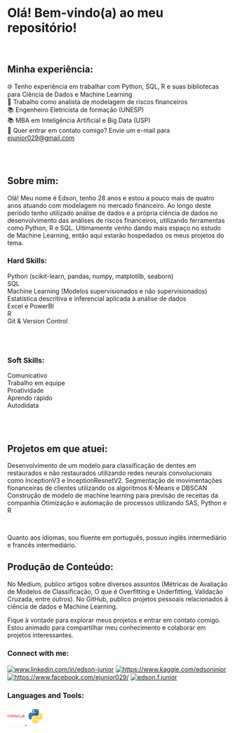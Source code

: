 # Olá! Bem-vindo(a) ao meu repositório!

<br>

## Minha experiência:

🌐 Tenho experiência em trabalhar com Python, SQL, R e suas bibliotecas para Ciência de Dados e Machine Learning<br>
🎲 Trabalho como analista de modelagem de riscos financeiros <br>
📚 Engenheiro Eletricista de formação (UNESP) <br>
📚 MBA em Inteligência Artificial e Big Data (USP) <br>
📧 Quer entrar em contato comigo? Envie um e-mail para ejunior029@gmail.com <br>
<br>

<br>

## Sobre mim:

Olá! Meu nome é Edson, tenho 28 anos e estou a pouco mais de quatro anos atuando com modelagem no mercado financeiro. Ao longo deste período tenho utilizado análise de dados e a própria ciência de dados no desenvolvimento das análises de riscos financeiros, utilizando ferramentas como Python, R e SQL. Ultimamente venho dando mais espaço no estudo de Machine Learning, então aqui estarão hospedados os meus projetos do tema. <br>

### Hard Skills:

Python (scikit-learn, pandas, numpy, matplotlib, seaborn)  
SQL  
Machine Learning (Modelos supervisionados e não supervisionados)  
Estatística descritiva e inferencial aplicada à análise de dados  
Excel e PowerBI  
R  
Git & Version Control  
<br> 

<br>

### Soft Skills:

Comunicativo  
Trabalho em equipe  
Proatividade  
Aprendo rápido  
Autodidata  
<br>

<br>

## Projetos em que atuei:

Desenvolvimento de um modelo para classificação de dentes em restaurados e não restaurados utilizando redes neurais convolucionais como InceptionV3 e InceptionResnetV2. 
Segmentação de movimentações fionanceiras de clientes utilizando os algoritmos K-Means e DBSCAN
Construção de modelo de machine learning para previsão de receitas da companhia
Otimização e automação de processos utilizando SAS, Python e R
<br>

<br>

Quanto aos idiomas, sou fluente em português, possuo inglês intermediário e francês intermediário.

## Produção de Conteúdo:

No Medium, publico artigos sobre diversos assuntos (Métricas de Avaliação de Modelos de Classificação, O que é Overfitting e Underfitting, Validação Cruzada, entre outros).
No GitHub, publico projetos pessoais relacionados à ciência de dados e Machine Learning.
<br>

Fique à vontade para explorar meus projetos e entrar em contato comigo. Estou animado para compartilhar meu conhecimento e colaborar em projetos interessantes.

<h3 align="left">Connect with me:</h3>
<p align="left">
<a href="https://linkedin.com/in/www.linkedin.com/in/edson-junior" target="blank"><img align="center" src="https://raw.githubusercontent.com/rahuldkjain/github-profile-readme-generator/master/src/images/icons/Social/linked-in-alt.svg" alt="www.linkedin.com/in/edson-junior" height="30" width="40" /></a>
<a href="https://kaggle.com/https://www.kaggle.com/edsonjnior" target="blank"><img align="center" src="https://raw.githubusercontent.com/rahuldkjain/github-profile-readme-generator/master/src/images/icons/Social/kaggle.svg" alt="https://www.kaggle.com/edsonjnior" height="30" width="40" /></a>
<a href="https://fb.com/https://www.facebook.com/ejunior029/" target="blank"><img align="center" src="https://raw.githubusercontent.com/rahuldkjain/github-profile-readme-generator/master/src/images/icons/Social/facebook.svg" alt="https://www.facebook.com/ejunior029/" height="30" width="40" /></a>
<a href="https://instagram.com/edson.f.junior" target="blank"><img align="center" src="https://raw.githubusercontent.com/rahuldkjain/github-profile-readme-generator/master/src/images/icons/Social/instagram.svg" alt="edson.f.junior" height="30" width="40" /></a>
</p>

<h3 align="left">Languages and Tools:</h3>
<p align="left"> <a href="https://www.oracle.com/" target="_blank" rel="noreferrer"> <img src="https://raw.githubusercontent.com/devicons/devicon/master/icons/oracle/oracle-original.svg" alt="oracle" width="40" height="40"/> </a> <a href="https://www.python.org" target="_blank" rel="noreferrer"> <img src="https://raw.githubusercontent.com/devicons/devicon/master/icons/python/python-original.svg" alt="python" width="40" height="40"/> </a> </p>

